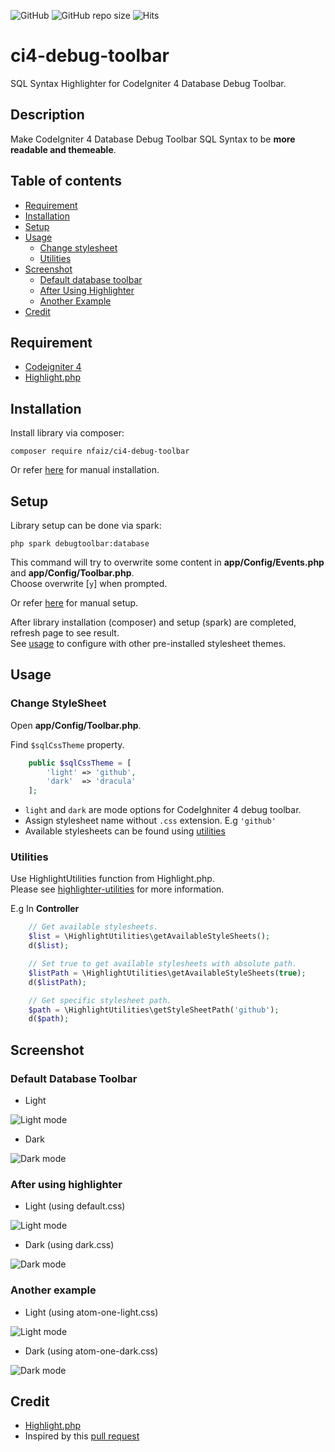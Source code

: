 ![GitHub](https://img.shields.io/github/license/nfaiz/ci4-debug-toolbar)
![GitHub repo size](https://img.shields.io/github/repo-size/nfaiz/ci4-debug-toolbar?label=size)
![Hits](https://hits.seeyoufarm.com/api/count/incr/badge.svg?url=nfaiz/ci4-debug-toolbar)

# ci4-debug-toolbar
SQL Syntax Highlighter for CodeIgniter 4 Database Debug Toolbar.

## Description
Make CodeIgniter 4 Database Debug Toolbar SQL Syntax to be **more readable and themeable**.<br />

## Table of contents
  * [Requirement](Requirement)
  * [Installation](#installation)
  * [Setup](#setup)
  * [Usage](#usage)
    * [Change stylesheet](#change-stylesheet)
    * [Utilities](#utilities)
  * [Screenshot](#screenshots)
    * [Default database toolbar](#default-database-toolbar)
    * [After Using Highlighter](#after-using-highlighter)
    * [Another Example](#another-example)
  * [Credit](#credit)


## Requirement
* [Codeigniter 4](https://github.com/codeigniter4/CodeIgniter4)
* [Highlight.php](https://github.com/scrivo/highlight.php)


## Installation
Install library via composer:

    composer require nfaiz/ci4-debug-toolbar

Or refer [here](docs/MANUAL.md#installation) for manual installation.


## Setup
Library setup can be done via spark:

    php spark debugtoolbar:database

This command will try to overwrite some content in **app/Config/Events.php** and **app/Config/Toolbar.php**.<br /> 
Choose overwrite [`y`] when prompted.

Or refer [here](docs/MANUAL.md#setup) for manual setup.<br />


After library installation (composer) and setup (spark) are completed, refresh page to see result.<br />
See [usage](#usage) to configure with other pre-installed stylesheet themes.


## Usage

### Change StyleSheet
Open **app/Config/Toolbar.php**.

Find `$sqlCssTheme` property.

```php
    public $sqlCssTheme = [
        'light' => 'github',
        'dark'  => 'dracula'
    ];
```
* `light` and `dark` are mode options for CodeIghniter 4 debug toolbar.
* Assign stylesheet name without `.css` extension. E.g `'github'`
* Available stylesheets can be found using [utilities](#utilities) 

### Utilities
Use HighlightUtilities function from Highlight.php. <br />
Please see [highlighter-utilities](https://github.com/scrivo/highlight.php#highlighter-utilities) for more information.

E.g In **Controller**

```php
    // Get available stylesheets.
    $list = \HighlightUtilities\getAvailableStyleSheets();
    d($list);

    // Set true to get available stylesheets with absolute path.
    $listPath = \HighlightUtilities\getAvailableStyleSheets(true);
    d($listPath);

    // Get specific stylesheet path.
    $path = \HighlightUtilities\getStyleSheetPath('github');
    d($path);
```

## Screenshot

### Default Database Toolbar

* Light<br />
<img src="https://user-images.githubusercontent.com/1330109/125154813-894c0b80-e18e-11eb-8bf3-4e6834437ad9.png" alt="Light mode">

* Dark<br />
<img src="https://user-images.githubusercontent.com/1330109/125154888-ef389300-e18e-11eb-88f6-7f066ec09775.png" alt="Dark mode">

### After using highlighter

* Light (using default.css)<br />
<img src="https://user-images.githubusercontent.com/1330109/125154946-450d3b00-e18f-11eb-982f-93fcc3d09e06.png" alt="Light mode">

* Dark (using dark.css)<br />
<img src="https://user-images.githubusercontent.com/1330109/125155349-bf3ebf00-e191-11eb-922f-8b9bd9f12df8.png" alt="Dark mode">

### Another example

* Light (using atom-one-light.css)
<img src="https://user-images.githubusercontent.com/1330109/125155187-bb5e6d00-e190-11eb-91a5-b4c2f7da46e4.png" alt="Light mode">

* Dark (using atom-one-dark.css)
<img src="https://user-images.githubusercontent.com/1330109/125155379-fca34c80-e191-11eb-981f-8fb6e8df9794.png" alt="Dark mode">

## Credit
- [Highlight.php](https://github.com/scrivo/highlight.php)
- Inspired by this [pull request](https://github.com/codeigniter4/CodeIgniter4/pull/3515)